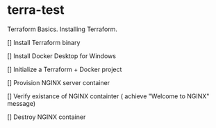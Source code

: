 # terra-test
Terraform Basics. Installing Terraform.

[] Install Terraform binary

[] Install Docker Desktop for Windows

[] Initialize a Terraform + Docker project

[] Provision NGINX server container

[] Verify existance of NGINX containter ( achieve "Welcome to NGINX" message)

[] Destroy NGINX container
